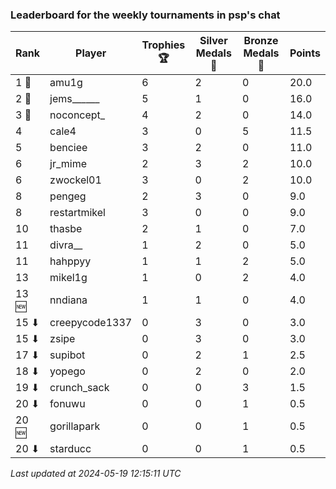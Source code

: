 ### Leaderboard for the weekly tournaments in psp's chat
| Rank | Player | Trophies 🏆 | Silver Medals 🥈 | Bronze Medals 🥉 | Points |
|------|--------|-------------|------------------|------------------|--------|
| 1 🥇 | amu1g | 6 | 2 | 0 | 20.0 |
| 2 🥈 | jems______ | 5 | 1 | 0 | 16.0 |
| 3 🥉 | noconcept_ | 4 | 2 | 0 | 14.0 |
| 4 | cale4 | 3 | 0 | 5 | 11.5 |
| 5 | benciee | 3 | 2 | 0 | 11.0 |
| 6 | jr_mime | 2 | 3 | 2 | 10.0 |
| 6 | zwockel01 | 3 | 0 | 2 | 10.0 |
| 8 | pengeg | 2 | 3 | 0 | 9.0 |
| 8 | restartmikel | 3 | 0 | 0 | 9.0 |
| 10 | thasbe | 2 | 1 | 0 | 7.0 |
| 11 | divra__ | 1 | 2 | 0 | 5.0 |
| 11 | hahppyy | 1 | 1 | 2 | 5.0 |
| 13 | mikel1g | 1 | 0 | 2 | 4.0 |
| 13 🆕| nndiana | 1 | 1 | 0 | 4.0 |
| 15 ⬇| creepycode1337 | 0 | 3 | 0 | 3.0 |
| 15 ⬇| zsipe | 0 | 3 | 0 | 3.0 |
| 17 ⬇| supibot | 0 | 2 | 1 | 2.5 |
| 18 ⬇| yopego | 0 | 2 | 0 | 2.0 |
| 19 ⬇| crunch_sack | 0 | 0 | 3 | 1.5 |
| 20 ⬇| fonuwu | 0 | 0 | 1 | 0.5 |
| 20 🆕| gorillapark | 0 | 0 | 1 | 0.5 |
| 20 ⬇| starducc | 0 | 0 | 1 | 0.5 |

_Last updated at 2024-05-19 12:15:11 UTC_
